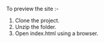 To preview the site :- 

1) Clone the project.
2) Unzip the folder.
3) Open index.html using a browser.
